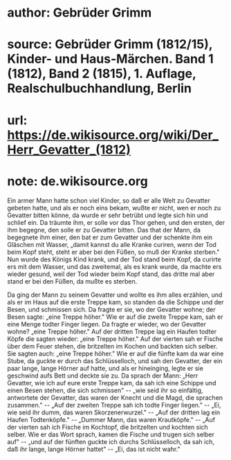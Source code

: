 # author: Gebrüder Grimm
# source: Gebrüder Grimm (1812/15), Kinder- und Haus-Märchen. Band 1 (1812), Band 2 (1815), 1. Auflage, Realschulbuchhandlung, Berlin
# url: https://de.wikisource.org/wiki/Der_Herr_Gevatter_(1812)
# note: de.wikisource.org

Ein armer Mann hatte schon viel Kinder, so daß er alle Welt zu Gevatter gebeten hatte, und als er noch eins bekam, wußte er nicht, wen er noch zu Gevatter bitten könne, da wurde er sehr betrübt und legte sich hin und schlief ein. Da träumte ihm, er solle vor das Thor gehen, und den ersten, der ihm begegne, den solle er zu Gevatter bitten. Das that der Mann, da begegnete ihm einer, den bat er zum Gevatter und der schenkte ihm ein Gläschen mit Wasser, „damit kannst du alle Kranke curiren,  wenn der Tod beim Kopf steht, steht er aber bei den Füßen, so muß der Kranke sterben." Nun wurde des Königs Kind krank, und der Tod stand beim Kopf, da curirte ers mit dem Wasser, und das zweitemal, als es krank wurde, da machte ers wieder gesund, weil der Tod wieder beim Kopf stand, das dritte mal aber stand er bei den Füßen, da mußte es sterben. 

Da ging der Mann zu seinem Gevatter und wollte es ihm alles erzählen, und als er im Haus auf die erste Treppe kam, so standen da die Schippe und der Besen, und schmissen sich. Da fragte er sie, wo der Gevatter wohne; der Besen sagte: „eine Treppe höher." Wie er auf die zweite Treppe kam, sah er eine Menge todter Finger liegen. Da fragte er wieder, wo der Gevatter wohne? „eine Treppe höher." Auf der dritten Treppe lag ein Haufen todter Köpfe die sagten wieder: „eine Treppe höher." Auf der vierten sah er Fische über dem Feuer stehen, die britzelten im Kochen und backten sich selber. Sie sagten auch: „eine Treppe höher." Wie er auf die fünfte kam da war eine Stube, da guckte er durch das Schlüsselloch, und sah den Gevatter, der ein paar lange, lange Hörner auf hatte, und als er hineinging, legte er sie geschwind aufs Bett und deckte sie zu. Da sprach der Mann: „Herr Gevatter, wie ich auf eure erste  Treppe kam, da sah ich eine Schippe und einen Besen stehen, die sich schmissen" -- „wie seid ihr so einfältig, antwortete der Gevatter, das waren der Knecht und die Magd, die sprachen zusammen." -- „Auf der zweiten Treppe sah ich todte Finger liegen." -- „Ei, wie seid ihr dumm, das waren Skorzenerwurzel." -- „Auf der dritten lag ein Haufen Todtenköpfe." -- „Dummer Mann, das waren Krautköpfe." -- „Auf der vierten sah ich Fische im Kochtopf, die britzelten und kochten sich selber. Wie er das Wort sprach, kamen die Fische und trugen sich selber auf" -- „und auf der fünften guckte ich durchs Schlüsselloch, da sah ich, daß ihr lange, lange Hörner hattet" -- „Ei, das ist nicht wahr." 

